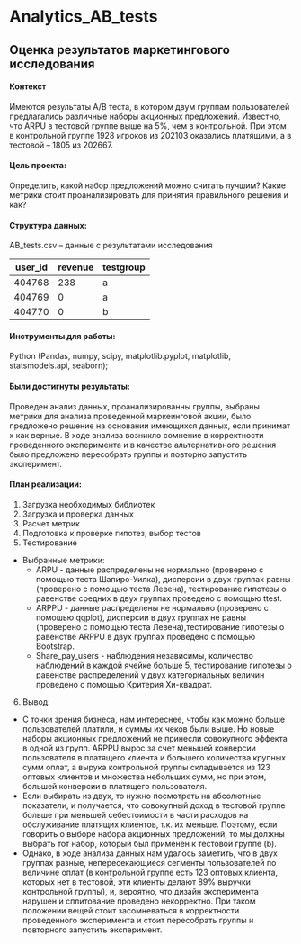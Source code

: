 # Analytics_AB_tests
## Оценка результатов маркетингового исследования
#### Контекст

</h4> Имеются результаты A/B теста, в котором двум группам пользователей предлагались различные наборы акционных предложений. Известно, что ARPU в тестовой группе выше на 5%, чем в контрольной. При этом в контрольной группе 1928 игроков из 202103 оказались платящими, а в тестовой – 1805 из 202667.</h4>

#### Цель проекта:
</h4> Определить, какой набор предложений можно считать лучшим? Какие метрики стоит проанализировать для принятия правильного решения и как?

#### Структура данных: 
</h4> AB_tests.csv – данные с результатами исследования

|user_id|revenue|testgroup|
|-------|-------|---------|
|404768	|238|a|
|404769	|0  |a|
|404770	|0  |b|

#### Инструменты для работы:
</h4> Python (Pandas, numpy, scipy, matplotlib.pyplot, matplotlib, statsmodels.api, seaborn);

#### Были достигнуты результаты:
</h4> Проведен анализ данных, проанализированны группы, выбраны метрики для анализа проведенной маркеинговой акции, было предложено решение на основании имеющихся данных, если принимат х как верные. В ходе анализа возникло сомнение в корректности проведенного эксперимента и в качестве альтернативного решения было предложено пересобрать группы и повторно запустить эксперимент.

#### План реализации:
1. Загрузка необходимых библиотек
2. Загрузка и проверка данных
3. Расчет метрик
4. Подготовка к проверке гипотез, выбор тестов
5. Тестирование
- Выбранные метрики:
    - ARPU - данные распределены не нормально (проверено с помощью теста  Шапиро-Уилка), дисперсии в двух группах равны (проверено с помощью теста Левена), тестирование гипотезы о равенстве средних в двух группах проведено с помощью ttest.
    - ARPPU - данные распределены не нормально (проверено с помошью qqplot), дисперсии в двух группах не равны (проверено с помощью теста Левена),тестирование гипотезы о равенстве ARPPU в двух группах проведено с помощью Bootstrap.
    - Share_pay_users - наблюдения независимы, количество наблюдений в каждой ячейке больше 5, тестирование гипотезы о равенстве распределений у двух категориальных величин проведено с помощью Критерия Хи-квадрат.
6. Вывод:
  - С точки зрения бизнеса, нам интереснее, чтобы как можно больше пользователей платили, и суммы их чеков были выше. Но новые наборы акционных предложений не принесли совокупного эффекта в одной из групп. ARPPU вырос за счет меньшей конверсии пользователя в платящего клиента и большего количества крупных сумм оплат, а вырука контрольной группы складывается из 123 оптовых клиентов и множества небольших сумм, но при этом, большей конверсии в платящего пользователя.
  - Если выбирать из двух, то нужно посмотреть на абсолютные показатели, и получается, что совокупный доход в тестовой группе больше при меньшей себестоимости в части расходов на обслуживание платящих клиентов, т.к. их меньше. Поэтому, если говорить о выборе набора акционных предложений, то мы должны выбрать тот набор, который был применен к тестовой группе (b).
   - Однако, в ходе анализа данных нам удалось заметить, что в двух группах разные, непересекающиеся сегменты пользователей по величине оплат (в контрольной группе есть 123 оптовых клиента, которых нет в тестовой, эти клиенты делают 89% выручки контрольной группы), и, вероятно, что дизайн эксперимента нарушен и сплитование проведено некорректно. При таком положении вещей стоит засомневаться в корректности проведенного эксперимента и стоит пересобрать группы и повторного запустить эксперимент.
